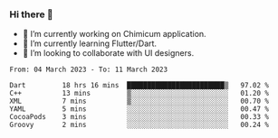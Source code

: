 ### Hi there 👋

<!--
**devcat37/devcat37** is a ✨ _special_ ✨ repository because its `README.md` (this file) appears on your GitHub profile.-->


- 🔭 I’m currently working on Chimicum application.
- 🌱 I’m currently learning Flutter/Dart.
- 👯 I’m looking to collaborate with UI designers.
<!-- - 🤔 I’m looking for help with ... -->

<!--START_SECTION:waka-->

```text
From: 04 March 2023 - To: 11 March 2023

Dart         18 hrs 16 mins  ████████████████████████▒   97.02 %
C++          13 mins         ▒░░░░░░░░░░░░░░░░░░░░░░░░   01.20 %
XML          7 mins          ▒░░░░░░░░░░░░░░░░░░░░░░░░   00.70 %
YAML         5 mins          ░░░░░░░░░░░░░░░░░░░░░░░░░   00.47 %
CocoaPods    3 mins          ░░░░░░░░░░░░░░░░░░░░░░░░░   00.33 %
Groovy       2 mins          ░░░░░░░░░░░░░░░░░░░░░░░░░   00.24 %
```

<!--END_SECTION:waka-->

